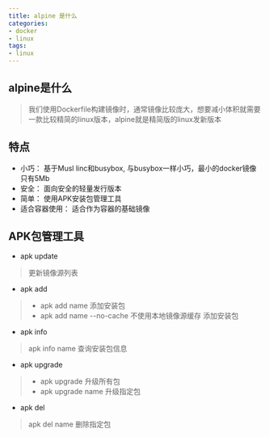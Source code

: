 ```yaml
---
title: alpine 是什么
categories:
- docker
- linux
tags:
- linux
---
```


## alpine是什么

> 我们使用Dockerfile构建镜像时，通常镜像比较庞大，想要减小体积就需要一款比较精简的linux版本，alpine就是精简版的linux发新版本


## 特点
- 小巧： 基于Musl linc和busybox, 与busybox一样小巧，最小的docker镜像只有5Mb
- 安全： 面向安全的轻量发行版本
- 简单： 使用APK安装包管理工具
- 适合容器使用： 适合作为容器的基础镜像

## APK包管理工具
- apk update
> 更新镜像源列表

- apk add
> - apk add name 添加安装包
> - apk add name --no-cache 不使用本地镜像源缓存 添加安装包

- apk info
> apk info name 查询安装包信息

- apk upgrade
> - apk upgrade 升级所有包
> - apk upgrade name 升级指定包

- apk del
> apk del name 删除指定包
